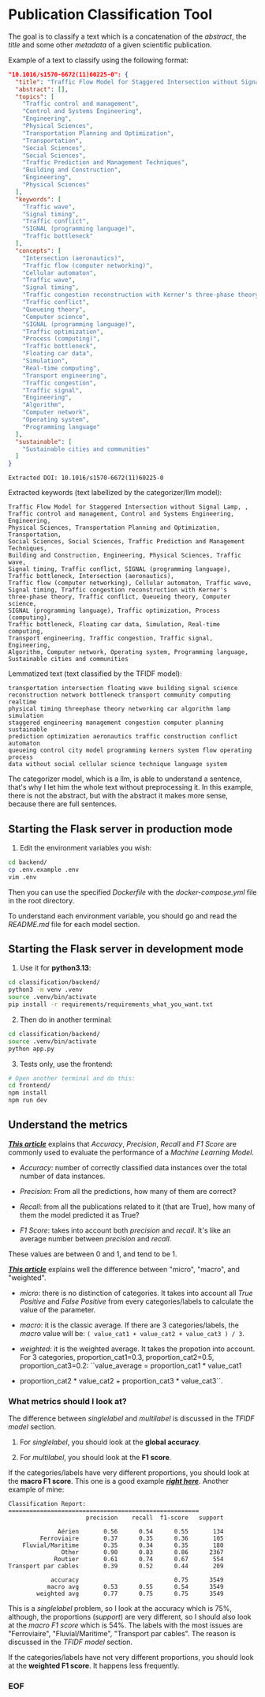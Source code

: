 # Publication Classification Tool

The goal is to classify a text which is a concatenation of the *abstract*,
the *title* and some other *metadata* of a given scientific publication.

Example of a text to classify using the following format:

```json
"10.1016/s1570-6672(11)60225-0": {
  "title": "Traffic Flow Model for Staggered Intersection without Signal Lamp",
  "abstract": [],
  "topics": [
    "Traffic control and management",
    "Control and Systems Engineering",
    "Engineering",
    "Physical Sciences",
    "Transportation Planning and Optimization",
    "Transportation",
    "Social Sciences",
    "Social Sciences",
    "Traffic Prediction and Management Techniques",
    "Building and Construction",
    "Engineering",
    "Physical Sciences"
  ],
  "keywords": [
    "Traffic wave",
    "Signal timing",
    "Traffic conflict",
    "SIGNAL (programming language)",
    "Traffic bottleneck"
  ],
  "concepts": [
    "Intersection (aeronautics)",
    "Traffic flow (computer networking)",
    "Cellular automaton",
    "Traffic wave",
    "Signal timing",
    "Traffic congestion reconstruction with Kerner's three-phase theory",
    "Traffic conflict",
    "Queueing theory",
    "Computer science",
    "SIGNAL (programming language)",
    "Traffic optimization",
    "Process (computing)",
    "Traffic bottleneck",
    "Floating car data",
    "Simulation",
    "Real-time computing",
    "Transport engineering",
    "Traffic congestion",
    "Traffic signal",
    "Engineering",
    "Algorithm",
    "Computer network",
    "Operating system",
    "Programming language"
  ],
  "sustainable": [
    "Sustainable cities and communities"
  ]
}
```

```
Extracted DOI: 10.1016/s1570-6672(11)60225-0
```

Extracted keywords (text labellized by the categorizer/llm model):

```
Traffic Flow Model for Staggered Intersection without Signal Lamp, ,
Traffic control and management, Control and Systems Engineering, Engineering,
Physical Sciences, Transportation Planning and Optimization, Transportation,
Social Sciences, Social Sciences, Traffic Prediction and Management Techniques,
Building and Construction, Engineering, Physical Sciences, Traffic wave,
Signal timing, Traffic conflict, SIGNAL (programming language),
Traffic bottleneck, Intersection (aeronautics),
Traffic flow (computer networking), Cellular automaton, Traffic wave,
Signal timing, Traffic congestion reconstruction with Kerner's
three-phase theory, Traffic conflict, Queueing theory, Computer science,
SIGNAL (programming language), Traffic optimization, Process (computing),
Traffic bottleneck, Floating car data, Simulation, Real-time computing,
Transport engineering, Traffic congestion, Traffic signal, Engineering,
Algorithm, Computer network, Operating system, Programming language,
Sustainable cities and communities
```

Lemmatized text (text classified by the TFIDF model):

```
transportation intersection floating wave building signal science
reconstruction network bottleneck transport community computing realtime
physical timing threephase theory networking car algorithm lamp simulation
staggered engineering management congestion computer planning sustainable
prediction optimization aeronautics traffic construction conflict automaton
queueing control city model programming kerners system flow operating process
data without social cellular science technique language system
```

The categorizer model, which is a llm, is able to understand a sentence,
that's why I let him the whole text without preprocessing it.
In this example, there is not the abstract, but with the abstract it makes
more sense, because there are full sentences.

## Starting the Flask server in production mode

1. Edit the environment variables you wish:

```bash
cd backend/
cp .env.example .env
vim .env
```

Then you can use the specified *Dockerfile* with the *docker-compose.yml*
file in the root directory.

To understand each environment variable, you should go and read
the *README.md* file for each model section.

## Starting the Flask server in development mode

1. Use it for **python3.13**:

```bash
cd classification/backend/
python3 -m venv .venv
source .venv/bin/activate
pip install -r requirements/requirements_what_you_want.txt
```

2. Then do in another terminal:

```bash
cd classification/backend/
source .venv/bin/activate
python app.py
```

3. Tests only, use the frontend:

```bash
# Open another terminal and do this:
cd frontend/
npm install
npm run dev
```

## Understand the metrics

[***This article***](https://medium.com/analytics-vidhya/confusion-matrix-accuracy-precision-recall-f1-score-ade299cf63cd)
explains that *Accuracy*, *Precision*, *Recall* and *F1 Score* are
commonly used to evaluate the performance of a *Machine Learning Model*.

- *Accuracy*: number of correctly classified data instances over the
total number of data instances.

- *Precision*: From all the predictions, how many of them are correct?

- *Recall*: from all the publications related to it (that are True),
how many of them the model predicted it as True?

- *F1 Score*: takes into account both *precision* and *recall*. It's like an
average number between *precision* and *recall*.

These values are between 0 and 1, and tend to be 1.

[***This article***](https://www.kdnuggets.com/2023/01/micro-macro-weighted-averages-f1-score-clearly-explained.html)
explains well the difference between "micro", "macro", and "weighted".

- *micro*: there is no distinction of categories. It takes into account all
*True Positive* and *False Positive* from every categories/labels to calculate
the value of the parameter.

- *macro*: it is the classic average. If there are 3 categories/labels, the
*macro* value will be: ``( value_cat1 + value_cat2 + value_cat3 ) / 3``.

- *weighted*: it is the weighted average. It takes the propotion into account.
For 3 categories, proportion_cat1=0.3, proportion_cat2=0.5,
proportion_cat3=0.2: ``value_average = proportion_cat1 * value_cat1
+ proportion_cat2 * value_cat2 + proportion_cat3 * value_cat3``.

### What metrics should I look at?

The difference between *singlelabel* and *multilabel* is discussed in the
*TFIDF model* section.

1. For *singlelabel*, you should look at the **global accuracy**.

2. For *multilabel*, you should look at the **F1 score**.

If the categories/labels have very different proportions, you should
look at the **macro F1 score**. This one is a good example
[***right here***](https://stackoverflow.com/questions/66803701/micro-vs-macro-vs-weighted-f1-score).
Another example of mine:

```
Classification Report:
======================================================
                      precision    recall  f1-score   support

              Aérien       0.56      0.54      0.55       134
         Ferroviaire       0.37      0.35      0.36       105
    Fluvial/Maritime       0.35      0.34      0.35       180
               Other       0.90      0.83      0.86      2367
             Routier       0.61      0.74      0.67       554
Transport par cables       0.39      0.52      0.44       209

            accuracy                           0.75      3549
           macro avg       0.53      0.55      0.54      3549
        weighted avg       0.77      0.75      0.75      3549
```

This is a *singlelabel* problem, so I look at the accuracy which is 75%,
although, the proportions (*support*) are very different, so I should also
look at the *macro F1 score* which is 54%. The labels with the most issues
are "Ferroviaire", "Fluvial/Maritime", "Transport par cables". The reason
is discussed in the *TFIDF model* section.

If the categories/labels have not very different proportions, you should look
at the **weighted F1 score**. It happens less frequently.

### EOF

